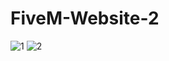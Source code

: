 # FiveM-Website-2
![1](https://user-images.githubusercontent.com/17235041/160283471-14506570-b6b6-4fab-91d5-d05579e32a68.png)
![2](https://user-images.githubusercontent.com/17235041/160283472-212de9cc-b0a6-4e0f-a5dc-2172f5b872f5.png)

